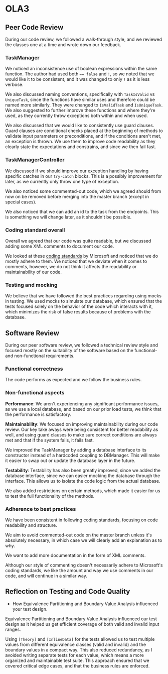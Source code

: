 # OLA3

## Peer Code Review
During our code review, we followed a walk-through style, and we reviewed the classes one at a time and wrote down our feedback.

### TaskManager
We noticed an inconsistence use of boolean expressions within the same function. The author had used both `== false` and `!`, so we noted that we would like it to be consistent, and it was changed to only `!` as it is less verbose. 

We also discussed naming conventions, specifically with `TaskIsValid` vs `UniqueTask`, since the functions have similar uses and therefore could be named more similarly. They were changed to `IsValidTask` and `IsUniqueTask`. We also suggested to further improve these functions and where they're used, as they currently throw exceptions both within and when used.

We also discussed that we would like to consistently use guard clauses. Guard clauses are conditional checks placed at the beginning of methods to validate input parameters or preconditions, and if the conditions aren't met, an exception is thrown. We use them to improve code readability as they clearly state the expectations and constrains, and since we then fail fast.

### TaskManagerController
We discussed if we should improve our exception handling by having specific catches in our `try-catch` blocks. This is a possibly improvement for later, as we currently only throw one type of exception.

We also noticed some commented-out code, which we agreed should from now on be removed before merging into the master branch (except in special cases).

We also noticed that we can add an id to the task from the endpoints. This is something we will change later, as it shouldn't be possible.

### Coding standard overall
Overall we agreed that our code was quite readable, but we discussed adding some XML comments to document our code. 

We looked at these [coding standards](https://learn.microsoft.com/en-us/dotnet/csharp/fundamentals/coding-style/coding-conventions) by Microsoft and noticed that we do mostly adhere to them. We noticed that we deviate when it comes to comments, however, we do not think it affects the readability or maintainability of our code.

### Testing and mocking
We believe that we have followed the best practices regarding using mocks in testing. We used mocks to simulate our database, which ensured that the tests focused solely on the behavior of the code which interacts with it, which minimizes the risk of false results because of problems with the database. 

## Software Review
During our peer software review, we followed a technical review style and focused mostly on the suitability of the software based on the functional- and non-functional requirements.

### Functional correctness
The code performs as expected and we follow the business rules.

### Non-functional aspects
**Performance**: We aren't experiencing any significant performance issues, as we use a local database, and based on our prior load tests, we think that the performance is satisfactory. 

**Maintainability**: We focused on improving maintainability during our code review. Our key take aways were being consistent for better readability as well, and using guard clauses to make sure correct conditions are always met and that if the system fails, it fails fast. 

We improved the TaskManager by adding a database interface to its constructor instead of a hardcoded coupling to DBManager. This will make it easier to swap out or update the database layer in the future.

**Testability**: Testability has also been greatly improved, since we added the database interface, since we can easier mocking the database through the interface. This allows us to isolate the code logic from the actual database. 

We also added restrictions on certain methods, which made it easier for us to test the full functionality of the methods.

### Adherence to best practices
We have been consistent in following coding standards, focusing on code readability and structure. 

We aim to avoid commented-out code on the master branch unless it's absolutely necessary, in which case we will clearly add an explanation as to why. 

We want to add more documentation in the form of XML comments. 

Although our style of commenting doesn't necessarily adhere to Microsoft's coding standards, we like the amount and way we use comments in our code, and will continue in a similar way.




## Reflection on Testing and Code Quality


-   How Equivalence Partitioning and Boundary Value Analysis influenced your test design.

Equivalence Partitioning and Boundary Value Analysis influenced our test design as it helped us get efficient coverage of both valid and invalid input ranges. 

Using `[Theory]` and `[InlineData]` for the tests allowed us to test multiple values from different equivalence classes (valid and invalid) and the boundary values in a compact way. This also reduced redundancy, as I avoided writing separate tests for each value, which means a more organized and maintainable test suite. This approach ensured that we covered critical edge cases, and that the business rules are enforced. 